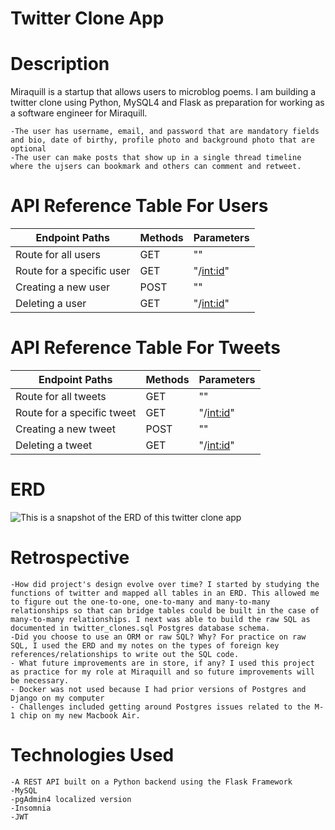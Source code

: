# Twitter Clone App

# Description

Miraquill is a startup that allows users to microblog poems. I am building a twitter clone using Python, MySQL4 and Flask as preparation for working as a software engineer for Miraquill.

    -The user has username, email, and password that are mandatory fields and bio, date of birthy, profile photo and background photo that are optional
    -The user can make posts that show up in a single thread timeline where the ujsers can bookmark and others can comment and retweet.

# API Reference Table For Users

| Endpoint Paths            | Methods | Parameters  |
| ------------------------- | ------- | ----------- |
| Route for all users       | GET     | ""          |
| Route for a specific user | GET     | "/<int:id>" |
| Creating a new user       | POST    | ""          |
| Deleting a user           | GET     | "/<int:id>" |

# API Reference Table For Tweets

| Endpoint Paths             | Methods | Parameters  |
| -------------------------- | ------- | ----------- |
| Route for all tweets       | GET     | ""          |
| Route for a specific tweet | GET     | "/<int:id>" |
| Creating a new tweet       | POST    | ""          |
| Deleting a tweet           | GET     | "/<int:id>" |

# ERD

![This is a snapshot of the ERD of this twitter clone app](https://imgur.com/a/RsjguHo)

# Retrospective

    -How did project's design evolve over time? I started by studying the functions of twitter and mapped all tables in an ERD. This allowed me to figure out the one-to-one, one-to-many and many-to-many relationships so that can bridge tables could be built in the case of many-to-many relationships. I next was able to build the raw SQL as documented in twitter_clones.sql Postgres database schema.
    -Did you choose to use an ORM or raw SQL? Why? For practice on raw SQL, I used the ERD and my notes on the types of foreign key references/relationships to write out the SQL code.
    - What future improvements are in store, if any? I used this project as practice for my role at Miraquill and so future improvements will be necessary.
    - Docker was not used because I had prior versions of Postgres and Django on my computer
    - Challenges included getting around Postgres issues related to the M-1 chip on my new Macbook Air.

# Technologies Used

    -A REST API built on a Python backend using the Flask Framework
    -MySQL
    -pgAdmin4 localized version
    -Insomnia
    -JWT
